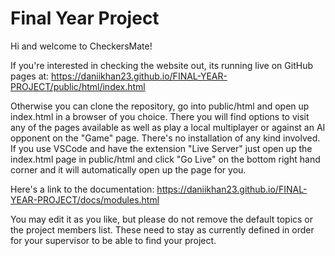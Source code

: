 # Final Year Project

Hi and welcome to CheckersMate!

If you're interested in checking the website out, its running live on GitHub pages at: https://daniikhan23.github.io/FINAL-YEAR-PROJECT/public/html/index.html

Otherwise you can clone the repository, go into public/html and open up index.html in a browser of you choice. There you will find options to visit any of the pages available
as well as play a local multiplayer or against an AI opponent on the "Game" page. There's no installation of any kind involved. 
If you use VSCode and have the extension "Live Server" just open up the index.html page in public/html and click "Go Live" on the bottom right hand corner and it will automatically open up the page for you.

Here's a link to the documentation: https://daniikhan23.github.io/FINAL-YEAR-PROJECT/docs/modules.html

You may edit it as you like, but please do not remove the default topics or the project members list. These need to stay as currently defined in order for your supervisor to be able to find your project.
